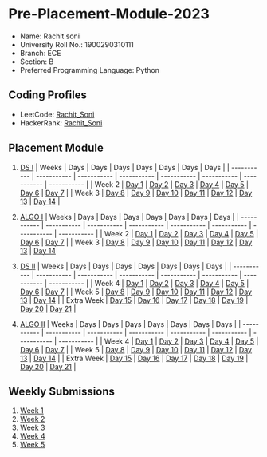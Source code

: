 # Pre-Placement-Module-2023

- Name: Rachit soni
- University Roll No.: 1900290310111
- Branch: ECE
- Section: B
- Preferred Programming Language: Python

## Coding Profiles
- LeetCode: [Rachit_Soni](https://leetcode.com/Rachitsoni/)
- HackerRank: [Rachit_Soni](https://www.hackerrank.com/rachitsoni31)

## Placement Module
1. [DS I](https://github.com/Rachitsoni31/Pre-Placement-Module-2023/tree/main/DS%20I)
    | Weeks | Days | Days | Days | Days | Days | Days | Days |
    | ----------- | ----------- | ----------- | ----------- | ----------- | ----------- | ----------- | ----------- | 
    | Week 2 | [Day 1](https://github.com/Rachitsoni31/Pre-Placement-Module-2023/tree/main/DS%20I/Day%201) | [Day 2](https://github.com/Rachitsoni31/Pre-Placement-Module-2023/tree/main/DS%20I/Day%202) | [Day 3](https://github.com/Rachitsoni31/Pre-Placement-Module-2023/tree/main/DS%20I/Day%203) | [Day 4](https://github.com/Rachitsoni31/Pre-Placement-Module-2023/tree/main/DS%20I/Day%204) | [Day 5](https://github.com/Rachitsoni31/Pre-Placement-Module-2023/tree/main/DS%20I/Day%205) | [Day 6](https://github.com/Rachitsoni31/Pre-Placement-Module-2023/tree/main/DS%20I/Day%206) | [Day 7](https://github.com/Rachitsoni31/Pre-Placement-Module-2023/tree/main/DS%20I/Day%207) |
    | Week 3 | [Day 8](https://github.com/Rachitsoni31/Pre-Placement-Module-2023/tree/main/DS%20I/Day%208) | [Day 9](https://github.com/Rachitsoni31/Pre-Placement-Module-2023/tree/main/DS%20I/Day%209) | [Day 10](https://github.com/Rachitsoni31/Pre-Placement-Module-2023/tree/main/DS%20I/Day%2010) | [Day 11](https://github.com/Rachitsoni31/Pre-Placement-Module-2023/tree/main/DS%20I/Day%2011) | [Day 12](https://github.com/Rachitsoni31/Pre-Placement-Module-2023/tree/main/DS%20I/Day%2012) | [Day 13](https://github.com/Rachitsoni31/Pre-Placement-Module-2023/tree/main/DS%20I/Day%2013) | [Day 14](https://github.com/Rachitsoni31/Pre-Placement-Module-2023/tree/main/DS%20I/Day%2014) |
    
2. [ALGO I](https://github.com/Rachitsoni31/Pre-Placement-Module-2023/tree/main/ALGO%20I)
    | Weeks | Days | Days | Days | Days | Days | Days | Days |
    | ----------- | ----------- | ----------- | ----------- | ----------- | ----------- | ----------- | ----------- |
    | Week 2 | [Day 1](https://github.com/Rachitsoni31/Pre-Placement-Module-2023/tree/main/ALGO%20I/Day%201) | [Day 2](https://github.com/Rachitsoni31/Pre-Placement-Module-2023/tree/main/ALGO%20I/Day%202) | [Day 3](https://github.com/Rachitsoni31/Pre-Placement-Module-2023/tree/main/ALGO%20I/Day%203) | [Day 4](https://github.com/Rachitsoni31/Pre-Placement-Module-2023/tree/main/ALGO%20I/Day%204) | [Day 5](https://github.com/Rachitsoni31/Pre-Placement-Module-2023/tree/main/ALGO%20I/Day%205) | [Day 6](https://github.com/Rachitsoni31/Pre-Placement-Module-2023/tree/main/ALGO%20I/Day%206) | [Day 7](https://github.com/Rachitsoni31/Pre-Placement-Module-2023/tree/main/ALGO%20I/Day%207) |
    | Week 3 | [Day 8](https://github.com/Rachitsoni31/Pre-Placement-Module-2023/tree/main/ALGO%20I/Day%208) | [Day 9](https://github.com/Rachitsoni31/Pre-Placement-Module-2023/tree/main/ALGO%20I/Day%209) | [Day 10](https://github.com/Rachitsoni31/Pre-Placement-Module-2023/tree/main/ALGO%20I/Day%2010) | [Day 11](https://github.com/Rachitsoni31/Pre-Placement-Module-2023/tree/main/ALGO%20I/Day%2011) | [Day 12](https://github.com/Rachitsoni31/Pre-Placement-Module-2023/tree/main/ALGO%20I/Day%2012) | [Day 13](https://github.com/Rachitsoni31/Pre-Placement-Module-2023/tree/main/ALGO%20I/Day%2013) | [Day 14](https://github.com/Rachitsoni31/Pre-Placement-Module-2023/tree/main/ALGO%20I/Day%2014)  
    
3. [DS II](https://github.com/Rachitsoni31/Pre-Placement-Module-2023/tree/main/DS%20II)
    | Weeks | Days | Days | Days | Days | Days | Days | Days |
    | ----------- | ----------- | ----------- | ----------- | ----------- | ----------- | ----------- | ----------- |
    | Week 4 | [Day 1](https://github.com/Rachitsoni31/Pre-Placement-Module-2023/tree/main/DS%20II/Day%201) | [Day 2](https://github.com/Rachitsoni31/Pre-Placement-Module-2023/tree/main/DS%20II/Day%202) | [Day 3](https://github.com/Rachitsoni31/Pre-Placement-Module-2023/tree/main/DS%20II/Day%203) | [Day 4](https://github.com/Rachitsoni31/Pre-Placement-Module-2023/tree/main/DS%20II/Day%204) | [Day 5](https://github.com/Rachitsoni31/Pre-Placement-Module-2023/tree/main/DS%20II/Day%205) | [Day 6](https://github.com/Rachitsoni31/Pre-Placement-Module-2023/tree/main/DS%20II/Day%206) | [Day 7](https://github.com/Rachitsoni31/Pre-Placement-Module-2023/tree/main/DS%20II/Day%207) | 
    | Week 5 | [Day 8](https://github.com/Rachitsoni31/Pre-Placement-Module-2023/tree/main/DS%20II/Day%208) | [Day 9](https://github.com/Rachitsoni31/Pre-Placement-Module-2023/tree/main/DS%20II/Day%209) | [Day 10](https://github.com/Rachitsoni31/Pre-Placement-Module-2023/tree/main/DS%20II/Day%2010) | [Day 11](https://github.com/Rachitsoni31/Pre-Placement-Module-2023/tree/main/DS%20II/Day%2011) | [Day 12](https://github.com/Rachitsoni31/Pre-Placement-Module-2023/tree/main/DS%20II/Day%2012) | [Day 13](https://github.com/Rachitsoni31/Pre-Placement-Module-2023/tree/main/DS%20II/Day%2013) | [Day 14](https://github.com/Rachitsoni31/Pre-Placement-Module-2023/tree/main/DS%20II/Day%2014) |
    | Extra Week | [Day 15](https://github.com/Rachitsoni31/Pre-Placement-Module-2023/tree/main/DS%20II/Day%2015) | [Day 16](https://github.com/Rachitsoni31/Pre-Placement-Module-2023/tree/main/DS%20II/Day%2016) | [Day 17](https://github.com/Rachitsoni31/Pre-Placement-Module-2023/tree/main/DS%20II/Day%2017) | [Day 18](https://github.com/Rachitsoni31/Pre-Placement-Module-2023/tree/main/DS%20II/Day%2018) | [Day 19](https://github.com/Rachitsoni31/Pre-Placement-Module-2023/tree/main/DS%20II/Day%2019) | [Day 20](https://github.com/Rachitsoni31/Pre-Placement-Module-2023/tree/main/DS%20II/Day%2020) | [Day 21](https://github.com/Rachitsoni31/Pre-Placement-Module-2023/tree/main/DS%20II/Day%2021) |
    
4. [ALGO II](https://github.com/Rachitsoni31/Pre-Placement-Module-2023/tree/main/ALGO%20II)
    | Weeks | Days | Days | Days | Days | Days | Days | Days |
    | ----------- | ----------- | ----------- | ----------- | ----------- | ----------- | ----------- | ----------- |
    | Week 4 | [Day 1](https://github.com/Rachitsoni31/Pre-Placement-Module-2023/tree/main/ALGO%20II/Day%201) | [Day 2](https://github.com/Rachitsoni31/Pre-Placement-Module-2023/tree/main/ALGO%20II/Day%202) | [Day 3](https://github.com/Rachitsoni31/Pre-Placement-Module-2023/tree/main/ALGO%20II/Day%203) | [Day 4](https://github.com/Rachitsoni31/Pre-Placement-Module-2023/tree/main/ALGO%20II/Day%204) | [Day 5](https://github.com/Rachitsoni31/Pre-Placement-Module-2023/tree/main/ALGO%20II/Day%205) | [Day 6](https://github.com/Rachitsoni31/Pre-Placement-Module-2023/tree/main/ALGO%20II/Day%206) | [Day 7](https://github.com/Rachitsoni31/Pre-Placement-Module-2023/tree/main/ALGO%20II/Day%207) |
    | Week 5 | [Day 8](https://github.com/Rachitsoni31/Pre-Placement-Module-2023/tree/main/ALGO%20II/Day%208) | [Day 9](https://github.com/Rachitsoni31/Pre-Placement-Module-2023/tree/main/ALGO%20II/Day%209) | [Day 10](https://github.com/Rachitsoni31/Pre-Placement-Module-2023/tree/main/ALGO%20II/Day%2010) | [Day 11](https://github.com/Rachitsoni31/Pre-Placement-Module-2023/tree/main/ALGO%20II/Day%2011) | [Day 12](https://github.com/Rachitsoni31/Pre-Placement-Module-2023/tree/main/ALGO%20II/Day%2012) | [Day 13](https://github.com/Rachitsoni31/Pre-Placement-Module-2023/tree/main/ALGO%20II/Day%2013) | [Day 14](https://github.com/Rachitsoni31/Pre-Placement-Module-2023/tree/main/ALGO%20II/Day%2014) |
    | Extra Week | [Day 15](https://github.com/Rachitsoni31/Pre-Placement-Module-2023/tree/main/ALGO%20II/Day%2015) | [Day 16](https://github.com/Rachitsoni31/Pre-Placement-Module-2023/tree/main/ALGO%20II/Day%2016) | [Day 17](https://github.com/Rachitsoni31/Pre-Placement-Module-2023/tree/main/ALGO%20II/Day%2017) | [Day 18](https://github.com/Rachitsoni31/Pre-Placement-Module-2023/tree/main/ALGO%20II/Day%2018) | [Day 19](https://github.com/Rachitsoni31/Pre-Placement-Module-2023/tree/main/ALGO%20II/Day%2019) | [Day 20](https://github.com/Rachitsoni31/Pre-Placement-Module-2023/tree/main/ALGO%20II/Day%2020) | [Day 21](https://github.com/Rachitsoni31/Pre-Placement-Module-2023/tree/main/ALGO%20II/Day%2021) |

## Weekly Submissions
1. [Week 1](https://github.com/Rachitsoni31/Pre-Placement-Module-2023/tree/main/Weekly%20Submissions/Week%201)
2. [Week 2](https://github.com/Rachitsoni31/Pre-Placement-Module-2023/tree/main/Weekly%20Submissions/Week%202)
3. [Week 3](https://github.com/Rachitsoni31/Pre-Placement-Module-2023/tree/main/Weekly%20Submissions/Week%203)
4. [Week 4](https://github.com/Rachitsoni31/Pre-Placement-Module-2023/tree/main/Weekly%20Submissions/Week%204)
5. [Week 5](https://github.com/Rachitsoni31/Pre-Placement-Module-2023/tree/main/Weekly%20Submissions/Week%205)
